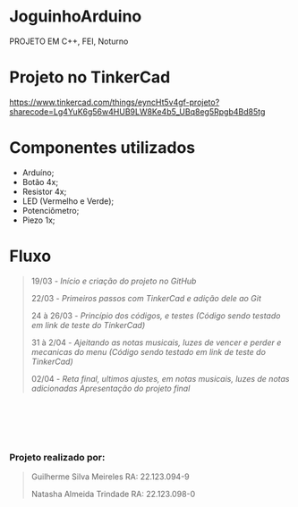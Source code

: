# JoguinhoArduino
PROJETO EM C++, FEI, Noturno

# Projeto no TinkerCad
https://www.tinkercad.com/things/eyncHt5v4gf-projeto?sharecode=Lg4YuK6g56w4HUB9LW8Ke4b5_UBq8eg5Rpgb4Bd85tg

# Componentes utilizados
- Arduíno;
- Botão 4x;
- Resistor 4x;
- LED (Vermelho e Verde);
- Potenciômetro;
- Piezo 1x;

# Fluxo
> 19/03 - _Início e criação do projeto no GitHub_
> 
> 22/03 - _Primeiros passos com TinkerCad e adição dele ao Git_
> 
> 24 à 26/03 - _Princípio dos códigos, e testes (Código sendo testado em link de teste do TinkerCad)_
> 
> 31 à 2/04 - _Ajeitando as notas musicais, luzes de vencer e perder e mecanicas do menu (Código sendo testado em link de teste do TinkerCad)_
>
> 02/04 - _Reta final, ultimos ajustes, em notas musicais, luzes de notas adicionadas_
> _Apresentação do projeto final_
<br>
<br>
<br>

<br>

### Projeto realizado por:
> Guilherme Silva Meireles RA: 22.123.094-9
> 
> Natasha Almeida Trindade RA: 22.123.098-0
